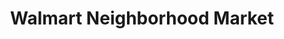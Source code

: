 ---
title: "Walmart Neighborhood Market"
url: /jacksonville/walmart-neighborhood-market-old-street-augustine-road/
shop: supermarket
---